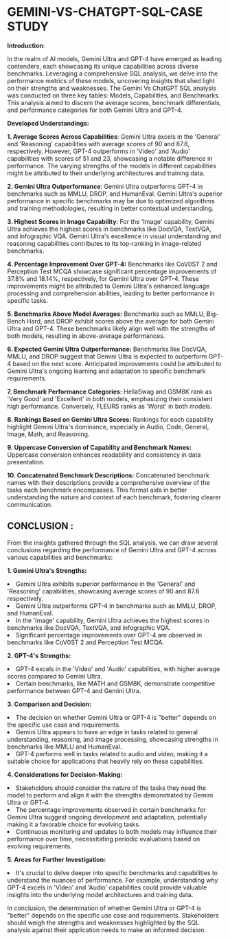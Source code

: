 # GEMINI-VS-CHATGPT-SQL-CASE STUDY
**Introduction**: 

In the realm of AI models, Gemini Ultra and GPT-4 have emerged as leading contenders, each showcasing its unique capabilities across diverse benchmarks. Leveraging a comprehensive SQL analysis, we delve into the performance metrics of these models, uncovering insights that shed light on their strengths and weaknesses.
 The Gemini Vs ChatGPT SQL analysis was conducted on three key tables: Models, Capabilities, and Benchmarks. This analysis aimed to discern the average scores, benchmark differentials, and performance categories for both Gemini Ultra and GPT-4.

**Developed Understandings:**

**1. Average Scores Across Capabilities**: Gemini Ultra excels in the 'General' and 'Reasoning' capabilities with average scores of 90 and 87.8, respectively. However, GPT-4 outperforms in 'Video' and 'Audio' capabilities with scores of 51 and 23, showcasing a notable difference in performance. The varying strengths of the models in different capabilities might be attributed to their underlying architectures and training data.

**2.	Gemini Ultra Outperformance**: Gemini Ultra outperforms GPT-4 in benchmarks such as MMLU, DROP, and HumanEval. Gemini Ultra's superior performance in specific benchmarks may be due to optimized algorithms and training methodologies, resulting in better contextual understanding.

**3.	Highest Scores in Image Capability**: For the 'Image' capability, Gemini Ultra achieves the highest scores in benchmarks like DocVQA, TextVQA, and Infographic VQA. Gemini Ultra's excellence in visual understanding and reasoning capabilities contributes to its top-ranking in image-related benchmarks.

**4.	Percentage Improvement Over GPT-4:**
Benchmarks like CoV0ST 2 and Perception Test MCQA showcase significant percentage improvements of 37.8% and 18.14%, respectively, for Gemini Ultra over GPT-4. These improvements might be attributed to Gemini Ultra's enhanced language processing and comprehension abilities, leading to better performance in specific tasks.

**5.	Benchmarks Above Model Averages:**
Benchmarks such as MMLU, Big-Bench Hard, and DROP exhibit scores above the average for both Gemini Ultra and GPT-4.
These benchmarks likely align well with the strengths of both models, resulting in above-average performances.

**6.	Expected Gemini Ultra Outperformance:**
Benchmarks like DocVQA, MMLU, and DROP suggest that Gemini Ultra is expected to outperform GPT-4 based on the next score. Anticipated improvements could be attributed to Gemini Ultra's ongoing learning and adaptation to specific benchmark requirements.

**7.	Benchmark Performance Categories:**
HellaSwag and GSM8K rank as 'Very Good' and 'Excellent' in both models, emphasizing their consistent high performance. Conversely, FLEURS ranks as 'Worst' in both models.

**8.	Rankings Based on Gemini Ultra Scores:**
Rankings for each capability highlight Gemini Ultra's dominance, especially in Audio, Code, General, Image, Math, and Reasoning.

**9.	Uppercase Conversion of Capability and Benchmark Names:**
Uppercase conversion enhances readability and consistency in data presentation.

**10.	Concatenated Benchmark Descriptions:** Concatenated benchmark names with their descriptions provide a comprehensive overview of the tasks each benchmark encompasses. This format aids in better understanding the nature and context of each benchmark, fostering clearer communication.

## CONCLUSION :

From the insights gathered through the SQL analysis, we can draw several conclusions regarding the performance of Gemini Ultra and GPT-4 across various capabilities and benchmarks:

**1.	Gemini Ultra's Strengths:**
          <li> Gemini Ultra exhibits superior performance in the 'General' and 'Reasoning' capabilities, showcasing average scores of 90 and 87.8 respectively. </li>
          <li> Gemini Ultra outperforms GPT-4 in benchmarks such as MMLU, DROP, and HumanEval. </li>
          <li> In the 'Image' capability, Gemini Ultra achieves the highest scores in benchmarks like DocVQA, TextVQA, and Infographic VQA. </li>
          <li> Significant percentage improvements over GPT-4 are observed in benchmarks like CoV0ST 2 and Perception Test MCQA. </li>
      
**2.	GPT-4's Strengths:**
       <li>	GPT-4 excels in the 'Video' and 'Audio' capabilities, with higher average scores compared to Gemini Ultra. </li>
       <li>Certain benchmarks, like MATH and GSM8K, demonstrate competitive performance between GPT-4 and Gemini Ultra. </li>
       
**3.	Comparison and Decision:**
      <li> The decision on whether Gemini Ultra or GPT-4 is "better" depends on the specific use case and requirements. </li>
      <li> Gemini Ultra appears to have an edge in tasks related to general understanding, reasoning, and image processing, showcasing strengths in benchmarks like MMLU and HumanEval. </li>
      <li> GPT-4 performs well in tasks related to audio and video, making it a suitable choice for applications that heavily rely on these capabilities. </li>
      
**4.	Considerations for Decision-Making:**
      <li> Stakeholders should consider the nature of the tasks they need the model to perform and align it with the strengths demonstrated by Gemini Ultra or GPT-4. </li>
      <li> The percentage improvements observed in certain benchmarks for Gemini Ultra suggest ongoing development and adaptation, potentially making it a favorable choice for evolving tasks. </li>
      <li> Continuous monitoring and updates to both models may influence their performance over time, necessitating periodic evaluations based on evolving requirements. </li>

**5.	Areas for Further Investigation:**
       <li> It's crucial to delve deeper into specific benchmarks and capabilities to understand the nuances of performance. For example, understanding why GPT-4 excels in 'Video' and 'Audio' capabilities could 
            provide valuable insights into the underlying model architectures and training data. </li>
  	
In conclusion, the determination of whether Gemini Ultra or GPT-4 is "better" depends on the specific use case and requirements. Stakeholders should weigh the strengths and weaknesses highlighted by the SQL analysis against their application needs to make an informed decision.



